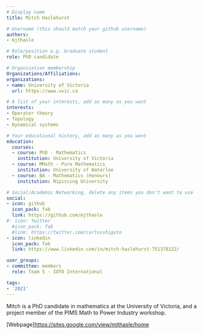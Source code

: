 ```yaml
---
# Display name
title: Mitch Haslehurst

# Username (this should match your github username)
authors:
- mjthasle

# Role/position e.g. Graduate student
role: PhD candidate

# Organization membership
Organizations/Affiliations:
organizations:
- name: University of Victoria
  url: https://www.uvic.ca

# A list of your interests, add as many as you want
interests:
- Operator theory
- Topology
- Dynamical systems

# Your educational history, add as many as you want
education:
  courses:
  - course: PhD - Mathematics
    institution: University of Victoria
  - course: MMath - Pure Mathematics
    institution: University of Waterloo    
  - course: BA - Mathematics (Honours)
    institution: Nipissing University

# Social/Academic Networking, delete any items you don't want to use
social:
- icon: github
  icon_pack: fab
  link: https://github.com/mjthasle
#- icon: twitter
  #icon_pack: fab
  #link: https://twitter.com/carlosshigoto
- icon: linkedin
  icon_pack: fab
  link: https://www.linkedin.com/in/mitch-haslehurst-751378132/

user_groups:
- committee: members
  role: Team 5 - IOTO International

tags:
- '2021'
---
```

Mitch is a PhD candidate in mathematics at the University of Victoria, and a project member of the PIMS Math to Power Industry workshop.

[Webpage]https://sites.google.com/view/mjthasle/home
